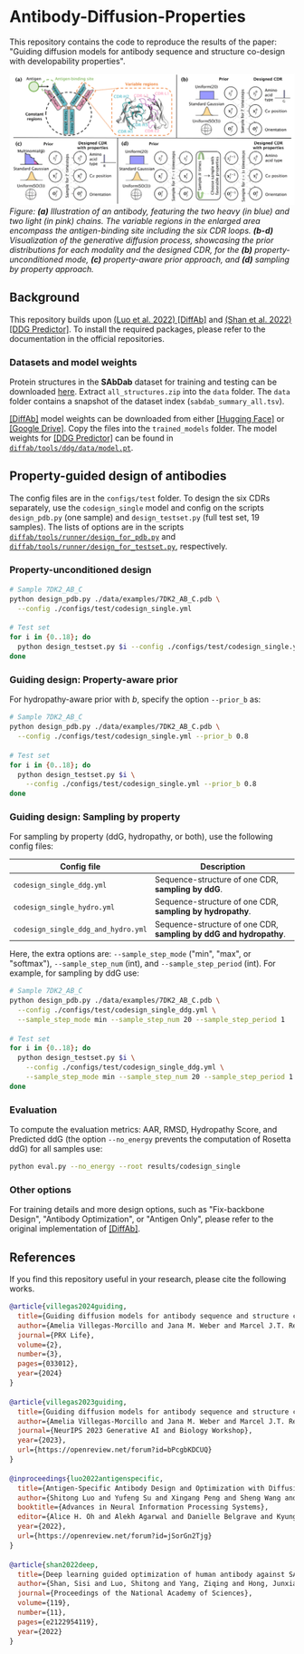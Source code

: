 # Antibody-Diffusion-Properties

This repository contains the code to reproduce the results of the paper: "Guiding diffusion models for antibody sequence and structure co-design with developability properties".

![overview](./assets/overview.png)
*Figure: **(a)** Illustration of an antibody, featuring the two heavy (in blue) and two light (in pink) chains. The variable regions in the enlarged area encompass the antigen-binding site including the six CDR loops. **(b-d)** Visualization of the generative diffusion process, showcasing the prior distributions for each modality and the designed CDR, for the **(b)** property-unconditioned mode, **(c)** property-aware prior approach, and **(d)** sampling by property approach.*


## Background

This repository builds upon [(Luo et al. 2022) [DiffAb]](https://github.com/luost26/diffab) and [(Shan et al. 2022) [DDG Predictor]](https://github.com/HeliXonProtein/binding-ddg-predictor). To install the required packages, please refer to the documentation in the official repositories.

### Datasets and model weights

Protein structures in the **SAbDab** dataset for training and testing can be downloaded [here](https://opig.stats.ox.ac.uk/webapps/newsabdab/sabdab/archive/all/). Extract `all_structures.zip` into the `data` folder. The `data` folder contains a snapshot of the dataset index (`sabdab_summary_all.tsv`).

[[DiffAb]](https://github.com/luost26/diffab) model weights can be downloaded from either [[Hugging Face]](https://huggingface.co/luost26/DiffAb/tree/main) or [[Google Drive]](https://drive.google.com/drive/folders/15ANqouWRTG2UmQS_p0ErSsrKsU4HmNQc?usp=sharing). Copy the files into the `trained_models` folder. The model weights for [[DDG Predictor]](https://github.com/HeliXonProtein/binding-ddg-predictor) can be found in [`diffab/tools/ddg/data/model.pt`](diffab/tools/ddg/data/model.pt).


## Property-guided design of antibodies

The config files are in the `configs/test` folder. To design the six CDRs separately, use the `codesign_single` model and config on the scripts `design_pdb.py` (one sample) and `design_testset.py` (full test set, 19 samples). The lists of options are in the scripts [`diffab/tools/runner/design_for_pdb.py`](diffab/tools/runner/design_for_pdb.py) and [`diffab/tools/runner/design_for_testset.py`](diffab/tools/runner/design_for_testset.py), respectively.

### Property-unconditioned design

```bash
# Sample 7DK2_AB_C
python design_pdb.py ./data/examples/7DK2_AB_C.pdb \
  --config ./configs/test/codesign_single.yml

# Test set
for i in {0..18}; do
  python design_testset.py $i --config ./configs/test/codesign_single.yml
done
```

### Guiding design: Property-aware prior

For hydropathy-aware prior with $b$, specify the option `--prior_b` as:

```bash
# Sample 7DK2_AB_C
python design_pdb.py ./data/examples/7DK2_AB_C.pdb \
  --config ./configs/test/codesign_single.yml --prior_b 0.8

# Test set
for i in {0..18}; do
  python design_testset.py $i \
    --config ./configs/test/codesign_single.yml --prior_b 0.8
done
```

### Guiding design: Sampling by property

For sampling by property (ddG, hydropathy, or both), use the following config files:

| Config file              | Description                                                  |
| ------------------------ | ------------------------------------------------------------ |
| `codesign_single_ddg.yml` | Sequence-structure of one CDR, **sampling by ddG**. |
| `codesign_single_hydro.yml` | Sequence-structure of one CDR, **sampling by hydropathy**. |
| `codesign_single_ddg_and_hydro.yml` | Sequence-structure of one CDR, **sampling by ddG and hydropathy**. |

Here, the extra options are: `--sample_step_mode` ("min", "max", or "softmax"), `--sample_step_num` (int), and `--sample_step_period` (int). For example, for sampling by ddG use:

```bash
# Sample 7DK2_AB_C
python design_pdb.py ./data/examples/7DK2_AB_C.pdb \
  --config ./configs/test/codesign_single_ddg.yml \
  --sample_step_mode min --sample_step_num 20 --sample_step_period 1

# Test set
for i in {0..18}; do
  python design_testset.py $i \
    --config ./configs/test/codesign_single_ddg.yml \
    --sample_step_mode min --sample_step_num 20 --sample_step_period 1
done
```

### Evaluation

To compute the evaluation metrics: AAR, RMSD, Hydropathy Score, and Predicted ddG (the option `--no_energy` prevents the computation of Rosetta ddG) for all samples use:

```bash
python eval.py --no_energy --root results/codesign_single
```

### Other options

For training details and more design options, such as "Fix-backbone Design", "Antibody Optimization", or "Antigen Only", please refer to the original implementation of [[DiffAb]](https://github.com/luost26/diffab).


## References

If you find this repository useful in your research, please cite the following works.

```bibtex
@article{villegas2024guiding,
  title={Guiding diffusion models for antibody sequence and structure co-design with developability properties},
  author={Amelia Villegas-Morcillo and Jana M. Weber and Marcel J.T. Reinders},
  journal={PRX Life},
  volume={2},
  number={3},
  pages={033012},
  year={2024}
}

@article{villegas2023guiding,
  title={Guiding diffusion models for antibody sequence and structure co-design with developability properties},
  author={Amelia Villegas-Morcillo and Jana M. Weber and Marcel J.T. Reinders},
  journal={NeurIPS 2023 Generative AI and Biology Workshop},
  year={2023},
  url={https://openreview.net/forum?id=bPcgbKDCUQ}
}

@inproceedings{luo2022antigenspecific,
  title={Antigen-Specific Antibody Design and Optimization with Diffusion-Based Generative Models for Protein Structures},
  author={Shitong Luo and Yufeng Su and Xingang Peng and Sheng Wang and Jian Peng and Jianzhu Ma},
  booktitle={Advances in Neural Information Processing Systems},
  editor={Alice H. Oh and Alekh Agarwal and Danielle Belgrave and Kyunghyun Cho},
  year={2022},
  url={https://openreview.net/forum?id=jSorGn2Tjg}
}

@article{shan2022deep,
  title={Deep learning guided optimization of human antibody against SARS-CoV-2 variants with broad neutralization},
  author={Shan, Sisi and Luo, Shitong and Yang, Ziqing and Hong, Junxian and Su, Yufeng and Ding, Fan and Fu, Lili and Li, Chenyu and Chen, Peng and Ma, Jianzhu and others},
  journal={Proceedings of the National Academy of Sciences},
  volume={119},
  number={11},
  pages={e2122954119},
  year={2022}
}
```
